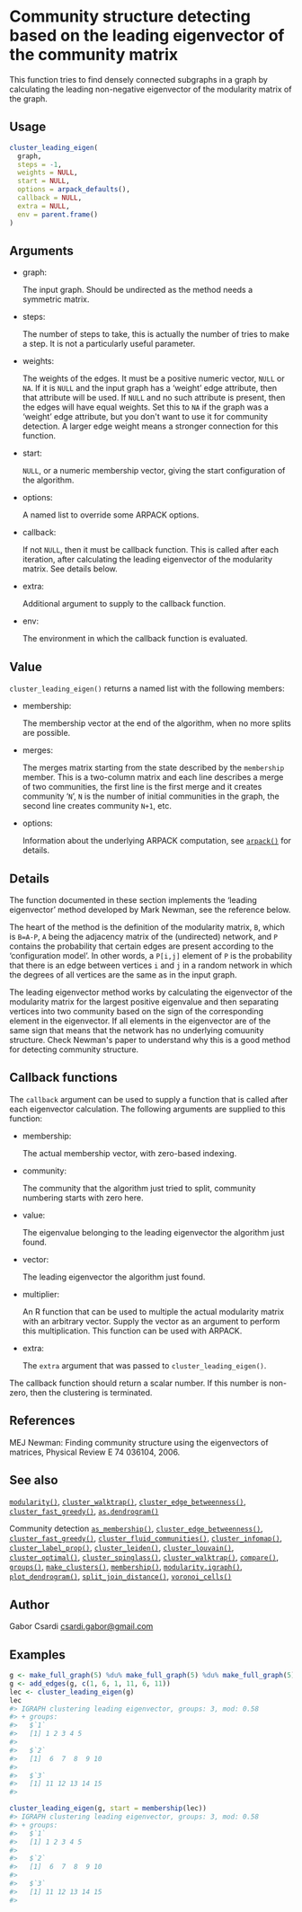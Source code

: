 # Community structure detecting based on the leading eigenvector of the community matrix

This function tries to find densely connected subgraphs in a graph by
calculating the leading non-negative eigenvector of the modularity
matrix of the graph.

## Usage

``` r
cluster_leading_eigen(
  graph,
  steps = -1,
  weights = NULL,
  start = NULL,
  options = arpack_defaults(),
  callback = NULL,
  extra = NULL,
  env = parent.frame()
)
```

## Arguments

- graph:

  The input graph. Should be undirected as the method needs a symmetric
  matrix.

- steps:

  The number of steps to take, this is actually the number of tries to
  make a step. It is not a particularly useful parameter.

- weights:

  The weights of the edges. It must be a positive numeric vector, `NULL`
  or `NA`. If it is `NULL` and the input graph has a ‘weight’ edge
  attribute, then that attribute will be used. If `NULL` and no such
  attribute is present, then the edges will have equal weights. Set this
  to `NA` if the graph was a ‘weight’ edge attribute, but you don't want
  to use it for community detection. A larger edge weight means a
  stronger connection for this function.

- start:

  `NULL`, or a numeric membership vector, giving the start configuration
  of the algorithm.

- options:

  A named list to override some ARPACK options.

- callback:

  If not `NULL`, then it must be callback function. This is called after
  each iteration, after calculating the leading eigenvector of the
  modularity matrix. See details below.

- extra:

  Additional argument to supply to the callback function.

- env:

  The environment in which the callback function is evaluated.

## Value

`cluster_leading_eigen()` returns a named list with the following
members:

- membership:

  The membership vector at the end of the algorithm, when no more splits
  are possible.

- merges:

  The merges matrix starting from the state described by the
  `membership` member. This is a two-column matrix and each line
  describes a merge of two communities, the first line is the first
  merge and it creates community ‘`N`’, `N` is the number of initial
  communities in the graph, the second line creates community `N+1`,
  etc.

- options:

  Information about the underlying ARPACK computation, see
  [`arpack()`](https://r.igraph.org/reference/arpack.md) for details.

## Details

The function documented in these section implements the ‘leading
eigenvector’ method developed by Mark Newman, see the reference below.

The heart of the method is the definition of the modularity matrix, `B`,
which is `B=A-P`, `A` being the adjacency matrix of the (undirected)
network, and `P` contains the probability that certain edges are present
according to the ‘configuration model’. In other words, a `P[i,j]`
element of `P` is the probability that there is an edge between vertices
`i` and `j` in a random network in which the degrees of all vertices are
the same as in the input graph.

The leading eigenvector method works by calculating the eigenvector of
the modularity matrix for the largest positive eigenvalue and then
separating vertices into two community based on the sign of the
corresponding element in the eigenvector. If all elements in the
eigenvector are of the same sign that means that the network has no
underlying comuunity structure. Check Newman's paper to understand why
this is a good method for detecting community structure.

## Callback functions

The `callback` argument can be used to supply a function that is called
after each eigenvector calculation. The following arguments are supplied
to this function:

- membership:

  The actual membership vector, with zero-based indexing.

- community:

  The community that the algorithm just tried to split, community
  numbering starts with zero here.

- value:

  The eigenvalue belonging to the leading eigenvector the algorithm just
  found.

- vector:

  The leading eigenvector the algorithm just found.

- multiplier:

  An R function that can be used to multiple the actual modularity
  matrix with an arbitrary vector. Supply the vector as an argument to
  perform this multiplication. This function can be used with ARPACK.

- extra:

  The `extra` argument that was passed to `cluster_leading_eigen()`.

The callback function should return a scalar number. If this number is
non-zero, then the clustering is terminated.

## References

MEJ Newman: Finding community structure using the eigenvectors of
matrices, Physical Review E 74 036104, 2006.

## See also

[`modularity()`](https://r.igraph.org/reference/modularity.igraph.md),
[`cluster_walktrap()`](https://r.igraph.org/reference/cluster_walktrap.md),
[`cluster_edge_betweenness()`](https://r.igraph.org/reference/cluster_edge_betweenness.md),
[`cluster_fast_greedy()`](https://r.igraph.org/reference/cluster_fast_greedy.md),
[`as.dendrogram()`](https://rdrr.io/r/stats/dendrogram.html)

Community detection
[`as_membership()`](https://r.igraph.org/reference/as_membership.md),
[`cluster_edge_betweenness()`](https://r.igraph.org/reference/cluster_edge_betweenness.md),
[`cluster_fast_greedy()`](https://r.igraph.org/reference/cluster_fast_greedy.md),
[`cluster_fluid_communities()`](https://r.igraph.org/reference/cluster_fluid_communities.md),
[`cluster_infomap()`](https://r.igraph.org/reference/cluster_infomap.md),
[`cluster_label_prop()`](https://r.igraph.org/reference/cluster_label_prop.md),
[`cluster_leiden()`](https://r.igraph.org/reference/cluster_leiden.md),
[`cluster_louvain()`](https://r.igraph.org/reference/cluster_louvain.md),
[`cluster_optimal()`](https://r.igraph.org/reference/cluster_optimal.md),
[`cluster_spinglass()`](https://r.igraph.org/reference/cluster_spinglass.md),
[`cluster_walktrap()`](https://r.igraph.org/reference/cluster_walktrap.md),
[`compare()`](https://r.igraph.org/reference/compare.md),
[`groups()`](https://r.igraph.org/reference/groups.md),
[`make_clusters()`](https://r.igraph.org/reference/make_clusters.md),
[`membership()`](https://r.igraph.org/reference/communities.md),
[`modularity.igraph()`](https://r.igraph.org/reference/modularity.igraph.md),
[`plot_dendrogram()`](https://r.igraph.org/reference/plot_dendrogram.communities.md),
[`split_join_distance()`](https://r.igraph.org/reference/split_join_distance.md),
[`voronoi_cells()`](https://r.igraph.org/reference/voronoi_cells.md)

## Author

Gabor Csardi <csardi.gabor@gmail.com>

## Examples

``` r
g <- make_full_graph(5) %du% make_full_graph(5) %du% make_full_graph(5)
g <- add_edges(g, c(1, 6, 1, 11, 6, 11))
lec <- cluster_leading_eigen(g)
lec
#> IGRAPH clustering leading eigenvector, groups: 3, mod: 0.58
#> + groups:
#>   $`1`
#>   [1] 1 2 3 4 5
#>   
#>   $`2`
#>   [1]  6  7  8  9 10
#>   
#>   $`3`
#>   [1] 11 12 13 14 15
#>   

cluster_leading_eigen(g, start = membership(lec))
#> IGRAPH clustering leading eigenvector, groups: 3, mod: 0.58
#> + groups:
#>   $`1`
#>   [1] 1 2 3 4 5
#>   
#>   $`2`
#>   [1]  6  7  8  9 10
#>   
#>   $`3`
#>   [1] 11 12 13 14 15
#>   
```
